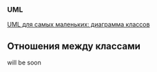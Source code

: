### UML
[UML для самых маленьких: диаграмма классов](https://habr.com/ru/articles/511798/)

## Отношения между классами                     

will be soon    
